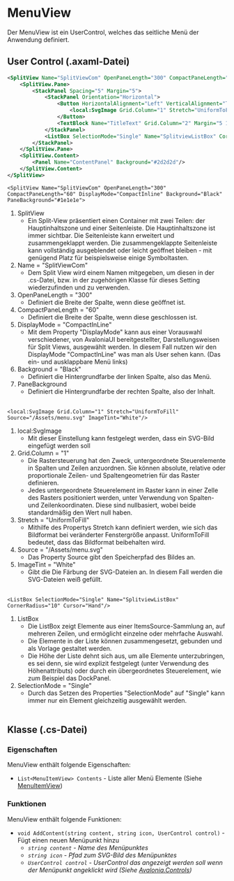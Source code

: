 # MenuView

Der MenuView ist ein UserControl, welches das seitliche Menü der Anwendung definiert.

## User Control (.axaml-Datei)

```XML
<SplitView Name="SplitViewCom" OpenPaneLength="300" CompactPaneLength="60" DisplayMode="CompactInline" Background="Black" PaneBackground="#1e1e1e">
    <SplitView.Pane>
        <StackPanel Spacing="5" Margin="5">
            <StackPanel Orientation="Horizontal">
                <Button HorizontalAlignment="Left" VerticalAlignment="Top" Name="TriggerPaneButton" Cursor="Hand" Width="50" Height="45" CornerRadius="10" Grid.Column="1">
                    <local:SvgImage Grid.Column="1" Stretch="UniformToFill" Source="/Assets/menu.svg" ImageTint="White"/>
                </Button>
                <TextBlock Name="TitleText" Grid.Column="2" Margin="5 12 0 0" FontSize="16" FontWeight="500"/>
            </StackPanel>
            <ListBox SelectionMode="Single" Name="SplitviewListBox" CornerRadius="10" Cursor="Hand"/>
        </StackPanel>
    </SplitView.Pane>
	<SplitView.Content>
		<Panel Name="ContentPanel" Background="#2d2d2d"/>
	</SplitView.Content>
</SplitView>
```

`<SplitView Name="SplitViewCom" OpenPaneLength="300" CompactPaneLength="60" DisplayMode="CompactInline" Background="Black" PaneBackground="#1e1e1e">`
1. SplitView
   - Ein Split-View präsentiert einen Container mit zwei Teilen: der Hauptinhaltszone und einer Seitenleiste. Die Hauptinhaltszone ist immer sichtbar. Die Seitenleiste kann erweitert und zusammengeklappt werden. Die zusammengeklappte Seitenleiste kann vollständig ausgeblendet oder leicht geöffnet bleiben - mit genügend Platz für beispielsweise einige Symboltasten.
2. Name = "SplitViewCom"
   - Dem Split View wird einem Namen mitgegeben, um diesen in der .cs-Datei, bzw. in der zugehörigen Klasse für dieses Setting wiederzufinden und zu verwenden.
3. OpenPaneLength = "300"
   - Definiert die Breite der Spalte, wenn diese geöffnet ist.
4. CompactPaneLength = "60"
   - Definiert die Breite der Spalte, wenn diese geschlossen ist.
5. DisplayMode = "CompactInLine"
   - Mit dem Property "DisplayMode" kann aus einer Vorauswahl verschiedener, von AvaloniaUI bereitgestellter, Darstellungsweisen für Split Views, ausgewählt werden. In diesem Fall nutzen wir den DisplayMode "CompactInLine" was man als User sehen kann. (Das ein- und ausklappbare Menü links)
6. Background = "Black"
   - Definiert die Hintergrundfarbe der linken Spalte, also das Menü.
7. PaneBackground
   - Definiert die Hintergrundfarbe der rechten Spalte, also der Inhalt.
<br><br>

`<local:SvgImage Grid.Column="1" Stretch="UniformToFill" Source="/Assets/menu.svg" ImageTint="White"/>`
1. local:SvgImage
   - Mit dieser Einstellung kann festgelegt werden, dass ein SVG-Bild eingefügt werden soll
2. Grid.Column = "1"
   - Die Rastersteuerung hat den Zweck, untergeordnete Steuerelemente in Spalten und Zeilen anzuordnen. Sie können absolute, relative oder proportionale Zeilen- und Spaltengeometrien für das Raster definieren.
   - Jedes untergeordnete Steuerelement im Raster kann in einer Zelle des Rasters positioniert werden, unter Verwendung von Spalten- und Zeilenkoordinaten. Diese sind nullbasiert, wobei beide standardmäßig den Wert null haben.
3. Stretch = "UniformToFill"
   - Mithilfe des Propertys Stretch kann definiert werden, wie sich das Bildformat bei veränderter Fenstergröße anpasst. UniformToFill bedeutet, dass das Bildformat beibehalten wird.
4. Source = "/Assets/menu.svg"
   - Das Property Source gibt den Speicherpfad des Bildes an.
5. ImageTint = "White"
   - Gibt die Die Färbung der SVG-Dateien an. In diesem Fall werden die SVG-Dateien weiß gefüllt.
<br><br>

`<ListBox SelectionMode="Single" Name="SplitviewListBox" CornerRadius="10" Cursor="Hand"/>`
1. ListBox
   - Die ListBox zeigt Elemente aus einer ItemsSource-Sammlung an, auf mehreren Zeilen, und ermöglicht einzelne oder mehrfache Auswahl.
   - Die Elemente in der Liste können zusammengesetzt, gebunden und als Vorlage gestaltet werden.
   - Die Höhe der Liste dehnt sich aus, um alle Elemente unterzubringen, es sei denn, sie wird explizit festgelegt (unter Verwendung des Höhenattributs) oder durch ein übergeordnetes Steuerelement, wie zum Beispiel das DockPanel.
2. SelectionMode = "Single"
   - Durch das Setzen des Properties "SelectionMode" auf "Single" kann immer nur ein Element gleichzeitig ausgewählt werden.
<br><br>
## Klasse (.cs-Datei)

### Eigenschaften

MenuView enthält folgende Eigenschaften:

- `List<MenuItemView> Contents` - Liste aller Menü Elemente (Siehe [MenuItemView](./menu-item-view))

### Funktionen

MenuView enthält folgende Funktionen:

- `void AddContent(string content, string icon, UserControl control)` - Fügt einen neuen Menüpunkt hinzu
  - *`string content` - Name des Menüpunktes*
  - *`string icon` - Pfad zum SVG-Bild des Menüpunktes*
  - *`UserControl control` - UserControl das angezeigt werden soll wenn der Menüpunkt angeklickt wird (Siehe [Avalonia.Controls](https://docs.avaloniaui.net/docs/reference/controls/usercontrol))*
